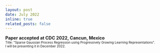 ```yaml
---
layout: post
date: July 2022
inline: true
related_posts: false
---
```



<b> Paper accepted at CDC 2022, Cancun, Mexico</b>
<br> <font size="1">Title: "Sparse Gaussian Process Regression using Progressively Growing Learning Representations".</font> 
<br> <font size="1">I will be presenting it in December 2022.</font> 